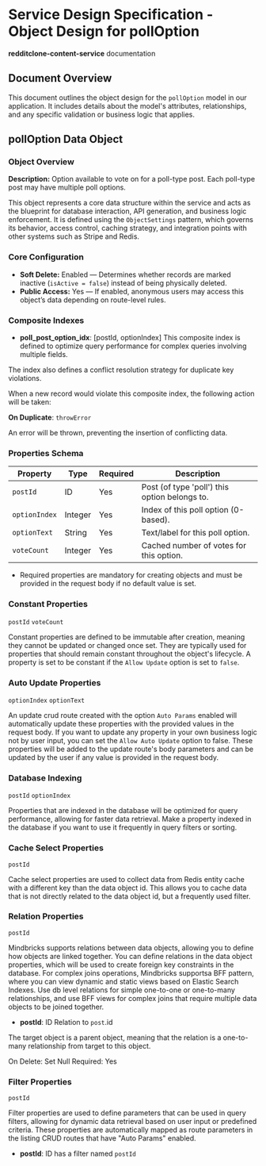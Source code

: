 # Service Design Specification - Object Design for pollOption

**redditclone-content-service** documentation

## Document Overview

This document outlines the object design for the `pollOption` model in our application. It includes details about the model's attributes, relationships, and any specific validation or business logic that applies.

## pollOption Data Object

### Object Overview

**Description:** Option available to vote on for a poll-type post. Each poll-type post may have multiple poll options.

This object represents a core data structure within the service and acts as the blueprint for database interaction, API generation, and business logic enforcement.
It is defined using the `ObjectSettings` pattern, which governs its behavior, access control, caching strategy, and integration points with other systems such as Stripe and Redis.

### Core Configuration

- **Soft Delete:** Enabled — Determines whether records are marked inactive (`isActive = false`) instead of being physically deleted.
- **Public Access:** Yes — If enabled, anonymous users may access this object’s data depending on route-level rules.

### Composite Indexes

- **poll_post_option_idx**: [postId, optionIndex]
  This composite index is defined to optimize query performance for complex queries involving multiple fields.

The index also defines a conflict resolution strategy for duplicate key violations.

When a new record would violate this composite index, the following action will be taken:

**On Duplicate**: `throwError`

An error will be thrown, preventing the insertion of conflicting data.

### Properties Schema

| Property      | Type    | Required | Description                                           |
| ------------- | ------- | -------- | ----------------------------------------------------- |
| `postId`      | ID      | Yes      | Post (of type &#39;poll&#39;) this option belongs to. |
| `optionIndex` | Integer | Yes      | Index of this poll option (0-based).                  |
| `optionText`  | String  | Yes      | Text/label for this poll option.                      |
| `voteCount`   | Integer | Yes      | Cached number of votes for this option.               |

- Required properties are mandatory for creating objects and must be provided in the request body if no default value is set.

### Constant Properties

`postId` `voteCount`

Constant properties are defined to be immutable after creation, meaning they cannot be updated or changed once set. They are typically used for properties that should remain constant throughout the object's lifecycle.
A property is set to be constant if the `Allow Update` option is set to `false`.

### Auto Update Properties

`optionIndex` `optionText`

An update crud route created with the option `Auto Params` enabled will automatically update these properties with the provided values in the request body.
If you want to update any property in your own business logic not by user input, you can set the `Allow Auto Update` option to false.
These properties will be added to the update route's body parameters and can be updated by the user if any value is provided in the request body.

### Database Indexing

`postId` `optionIndex`

Properties that are indexed in the database will be optimized for query performance, allowing for faster data retrieval.
Make a property indexed in the database if you want to use it frequently in query filters or sorting.

### Cache Select Properties

`postId`

Cache select properties are used to collect data from Redis entity cache with a different key than the data object id.
This allows you to cache data that is not directly related to the data object id, but a frequently used filter.

### Relation Properties

`postId`

Mindbricks supports relations between data objects, allowing you to define how objects are linked together.
You can define relations in the data object properties, which will be used to create foreign key constraints in the database.
For complex joins operations, Mindbricks supportsa BFF pattern, where you can view dynamic and static views based on Elastic Search Indexes.
Use db level relations for simple one-to-one or one-to-many relationships, and use BFF views for complex joins that require multiple data objects to be joined together.

- **postId**: ID
  Relation to `post`.id

The target object is a parent object, meaning that the relation is a one-to-many relationship from target to this object.

On Delete: Set Null
Required: Yes

### Filter Properties

`postId`

Filter properties are used to define parameters that can be used in query filters, allowing for dynamic data retrieval based on user input or predefined criteria.
These properties are automatically mapped as route parameters in the listing CRUD routes that have "Auto Params" enabled.

- **postId**: ID has a filter named `postId`
